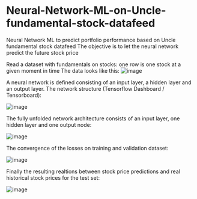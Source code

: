 # Neural-Network-ML-on-Uncle-fundamental-stock-datafeed
Neural Network ML to predict portfolio performance based on Uncle fundamental stock datafeed
The objective is to let the neural network predict the future stock price

Read a dataset with fundamentals on stocks: one row is one stock at a given moment in time
The data looks like this:
![image](https://user-images.githubusercontent.com/78446548/109012385-3f1c2f00-76b2-11eb-8b00-a494ca2825c7.png)

A neural network is defined consisting of an input layer, a hidden layer and an output layer.
The network structure (Tensorflow Dashboard / Tensorboard):

![image](https://user-images.githubusercontent.com/78446548/109649651-809e5580-7b5c-11eb-9169-e7123a4005e1.png)

The fully unfolded network architecture consists of an input layer, one hidden layer and one output node:

![image](https://user-images.githubusercontent.com/78446548/109649492-48971280-7b5c-11eb-9148-7b28bde05f55.png)



The convergence of the losses on training and validation dataset:

![image](https://user-images.githubusercontent.com/78446548/109648782-513b1900-7b5b-11eb-8b24-322bb3fd5226.png)

Finally the resulting realtions between stock price predictions and real historical stock prices for the test set:

![image](https://user-images.githubusercontent.com/78446548/109011090-d97b7300-76b0-11eb-8946-71c6629ff51b.png)
